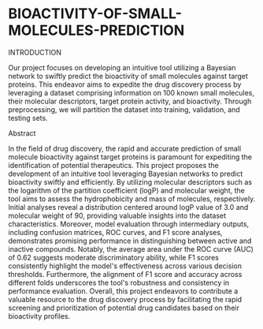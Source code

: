 # BIOACTIVITY-OF-SMALL-MOLECULES-PREDICTION

INTRODUCTION

Our project focuses on developing an intuitive tool utilizing a Bayesian network to swiftly predict the bioactivity of small molecules against target proteins. This endeavor aims to expedite the drug discovery process by leveraging a dataset comprising information on 100 known small molecules, their molecular descriptors, target protein activity, and bioactivity. Through preprocessing, we will partition the dataset into training, validation, and testing sets.

Abstract

In the field of drug discovery, the rapid and accurate prediction of small molecule bioactivity against target proteins is paramount for expediting the identification of potential therapeutics. This project proposes the development of an intuitive tool leveraging Bayesian networks to predict bioactivity swiftly and efficiently. By utilizing molecular descriptors such as the logarithm of the partition coefficient (logP) and molecular weight, the tool aims to assess the hydrophobicity and mass of molecules, respectively. Initial analyses reveal a distribution centered around logP value of 3.0 and molecular weight of 90, providing valuable insights into the dataset characteristics. Moreover, model evaluation through intermediary outputs, including confusion matrices, ROC curves, and F1 score analyses, demonstrates promising performance in distinguishing between active and inactive compounds. Notably, the average area under the ROC curve (AUC) of 0.62 suggests moderate discriminatory ability, while F1 scores consistently highlight the model's effectiveness across various decision thresholds. Furthermore, the alignment of F1 score and accuracy across different folds underscores the tool's robustness and consistency in performance evaluation. Overall, this project endeavors to contribute a valuable resource to the drug discovery process by facilitating the rapid screening and prioritization of potential drug candidates based on their bioactivity profiles.
